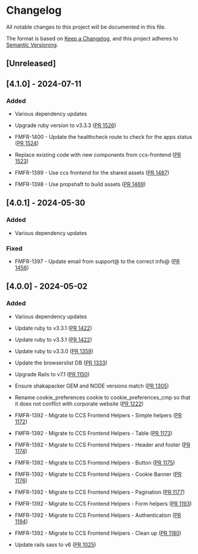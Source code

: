 # Changelog

All notable changes to this project will be documented in this file.

The format is based on [Keep a Changelog](https://keepachangelog.com/en/1.1.0/),
and this project adheres to [Semantic Versioning](https://semver.org/spec/v2.0.0.html).

## [Unreleased]

## [4.1.0] - 2024-07-11

### Added

- Various dependency updates

- Upgrade ruby version to v3.3.3 ([PR 1526](https://github.com/Crown-Commercial-Service/crown-marketplace-legacy/pull/1526))

- FMFR-1400 - Update the healthcheck route to check for the apps status ([PR 1524](https://github.com/Crown-Commercial-Service/crown-marketplace-legacy/pull/1524))

- Replace existing code with new components from ccs-frontend ([PR 1523](https://github.com/Crown-Commercial-Service/crown-marketplace-legacy/pull/1523))

- FMFR-1399 - Use ccs frontend for the shared assets ([PR 1487](https://github.com/Crown-Commercial-Service/crown-marketplace-legacy/pull/1487))

- FMFR-1398 - Use propshaft to build assets ([PR 1469](https://github.com/Crown-Commercial-Service/crown-marketplace-legacy/pull/1469))

## [4.0.1] - 2024-05-30

### Added

- Various dependency updates

### Fixed

- FMFR-1397 - Update email from support@ to the correct info@ ([PR 1456](https://github.com/Crown-Commercial-Service/crown-marketplace-legacy/pull/1456))

## [4.0.0] - 2024-05-02

### Added

- Various dependency updates

- Update ruby to v3.3.1 ([PR 1422](https://github.com/Crown-Commercial-Service/crown-marketplace-legacy/pull/1422))

- Update ruby to v3.3.1 ([PR 1422](https://github.com/Crown-Commercial-Service/crown-marketplace-legacy/pull/1422))

- Update ruby to v3.3.0 ([PR 1359](https://github.com/Crown-Commercial-Service/crown-marketplace-legacy/pull/1359))

- Update the browserslist DB ([PR 1333](https://github.com/Crown-Commercial-Service/crown-marketplace-legacy/pull/1333))

- Upgrade Rails to v7.1 ([PR 1150](https://github.com/Crown-Commercial-Service/crown-marketplace-legacy/pull/1150))

- Ensure shakapacker GEM and NODE versions match ([PR 1305](https://github.com/Crown-Commercial-Service/crown-marketplace-legacy/pull/1305))

- Rename cookie_preferences cookie to cookie_preferences_cmp so that it does not conflict with corporate website ([PR 1222](https://github.com/Crown-Commercial-Service/crown-marketplace-legacy/pull/1222))

- FMFR-1392 - Migrate to CCS Frontend Helpers - Simple helpers ([PR 1172](https://github.com/Crown-Commercial-Service/crown-marketplace-legacy/pull/1172))

- FMFR-1392 - Migrate to CCS Frontend Helpers - Table ([PR 1173](https://github.com/Crown-Commercial-Service/crown-marketplace-legacy/pull/1173))

- FMFR-1392 - Migrate to CCS Frontend Helpers - Header and footer ([PR 1174](https://github.com/Crown-Commercial-Service/crown-marketplace-legacy/pull/1174))

- FMFR-1392 - Migrate to CCS Frontend Helpers - Button ([PR 1175](https://github.com/Crown-Commercial-Service/crown-marketplace-legacy/pull/1175))

- FMFR-1392 - Migrate to CCS Frontend Helpers - Cookie Banner ([PR 1176](https://github.com/Crown-Commercial-Service/crown-marketplace-legacy/pull/1176))

- FMFR-1392 - Migrate to CCS Frontend Helpers - Pagination ([PR 1177](https://github.com/Crown-Commercial-Service/crown-marketplace-legacy/pull/1177))

- FMFR-1392 - Migrate to CCS Frontend Helpers - Form helpers ([PR 1193](https://github.com/Crown-Commercial-Service/crown-marketplace-legacy/pull/1193))

- FMFR-1392 - Migrate to CCS Frontend Helpers - Authentication ([PR 1194](https://github.com/Crown-Commercial-Service/crown-marketplace-legacy/pull/1194))

- FMFR-1392 - Migrate to CCS Frontend Helpers - Clean up ([PR 1180](https://github.com/Crown-Commercial-Service/crown-marketplace-legacy/pull/1180))

- Update rails sass to v6 ([PR 1025](https://github.com/Crown-Commercial-Service/crown-marketplace-legacy/pull/1025))
